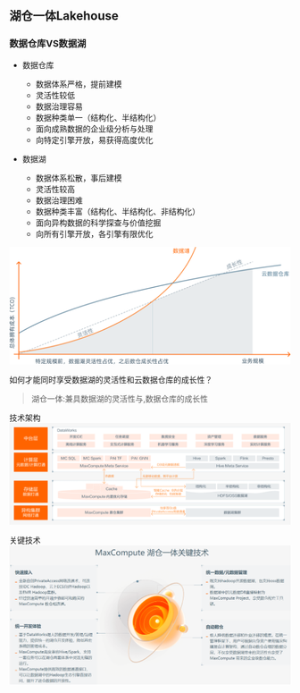 ## 湖仓一体Lakehouse

### 数据仓库VS数据湖
- 数据仓库
  - 数据体系严格，提前建模 
  - 灵活性较低 
  - 数据治理容易 
  - 数据种类单一（结构化、半结构化） 
  - 面向成熟数据的企业级分析与处理 
  - 向特定引擎开放，易获得高度优化

- 数据湖
  - 数据体系松散，事后建模 
  - 灵活性较高 
  - 数据治理困难 
  - 数据种类丰富（结构化、半结构化、非结构化） 
  - 面向异构数据的科学探查与价值挖掘 
  - 向所有引擎开放，各引擎有限优化

![image](阿里云-不同方案的整体拥有成本与规模.png)

如何才能同时享受数据湖的灵活性和云数据仓库的成长性？
> 湖仓一体:兼具数据湖的灵活性与,数据仓库的成长性



技术架构
![image](阿里云-湖仓一体技术架构.png)

关键技术
![image](MaxCompute湖仓一体关键技术.png)